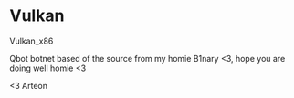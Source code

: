 # Vulkan
Vulkan_x86 

Qbot botnet based of the source from my homie B1nary <3, hope you are doing well homie <3

<3 Arteon
